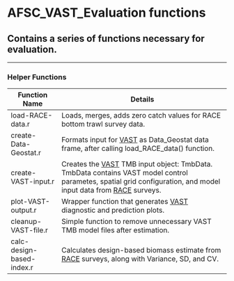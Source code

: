 # AFSC_VAST_Evaluation functions
## Contains a series of functions necessary for evaluation.

***

### Helper Functions
Function Name                   | Details
--------------------------------|-----------------------------------------------
load-RACE-data.r                | Loads, merges, adds zero catch values for RACE bottom trawl survey data.
create-Data-Geostat.r           | Formats input for [VAST](https://github.com/James-Thorson/VAST) as Data_Geostat data frame, after calling load_RACE_data() function. 
create-VAST-input.r             | Creates the [VAST](https://github.com/James-Thorson/VAST) TMB input object: TmbData. TmbData contains VAST model control parametes, spatial grid configuration, and model input data from [RACE](https://www.afsc.noaa.gov/RACE/groundfish/bottom%20trawl%20surveys.php) surveys.
plot-VAST-output.r              | Wrapper function that generates [VAST](https://github.com/James-Thorson/VAST) diagnostic and prediction plots.
cleanup-VAST-file.r             | Simple function to remove unnecessary VAST TMB model files after estimation.
calc-design-based-index.r       | Calculates design-based biomass estimate from [RACE](https://www.afsc.noaa.gov/RACE/groundfish/bottom%20trawl%20surveys.php) surveys, along with Variance, SD, and CV. 